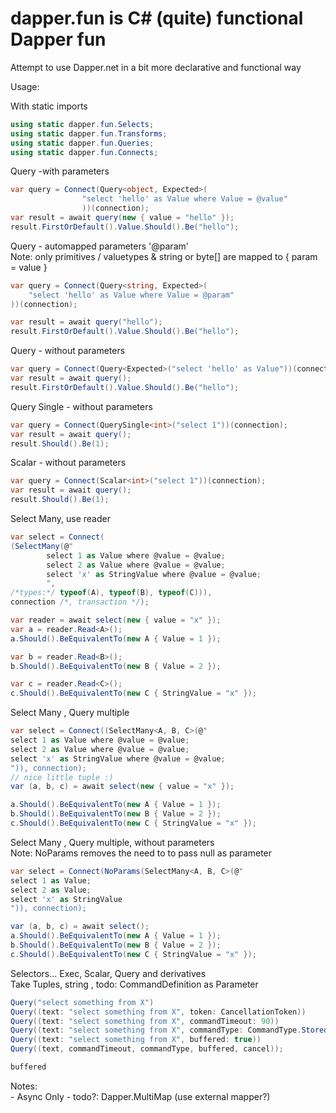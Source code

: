 # dapper.fun is C# (quite) functional Dapper fun

Attempt to use Dapper.net in a bit more declarative and functional way

Usage:  

With static imports

```csharp
using static dapper.fun.Selects;
using static dapper.fun.Transforms;
using static dapper.fun.Queries;
using static dapper.fun.Connects;
```

Query -with parameters  

```csharp
var query = Connect(Query<object, Expected>(
                "select 'hello' as Value where Value = @value"
                ))(connection);
var result = await query(new { value = "hello" });
result.FirstOrDefault().Value.Should().Be("hello");
```

Query - automapped parameters '@param'  
Note: only primitives / valuetypes & string or byte[] are mapped to { param = value }

```csharp
var query = Connect(Query<string, Expected>(
    "select 'hello' as Value where Value = @param"
))(connection);

var result = await query("hello");
result.FirstOrDefault().Value.Should().Be("hello");
```

Query - without parameters

```csharp
var query = Connect(Query<Expected>("select 'hello' as Value"))(connection);
var result = await query();
result.FirstOrDefault().Value.Should().Be("hello");
```

Query Single - without parameters

```csharp
var query = Connect(QuerySingle<int>("select 1"))(connection);
var result = await query();
result.Should().Be(1);
```

Scalar - without parameters

```csharp
var query = Connect(Scalar<int>("select 1"))(connection);
var result = await query();
result.Should().Be(1);
```

Select Many, use reader

```csharp
var select = Connect(
(SelectMany(@"
        select 1 as Value where @value = @value;
        select 2 as Value where @value = @value;
        select 'x' as StringValue where @value = @value;
        ",
/*types:*/ typeof(A), typeof(B), typeof(C))),
connection /*, transaction */);

var reader = await select(new { value = "x" });
var a = reader.Read<A>();
a.Should().BeEquivalentTo(new A { Value = 1 });

var b = reader.Read<B>();
b.Should().BeEquivalentTo(new B { Value = 2 });

var c = reader.Read<C>();
c.Should().BeEquivalentTo(new C { StringValue = "x" });
```

Select Many , Query multiple

```csharp
var select = Connect((SelectMany<A, B, C>(@"
select 1 as Value where @value = @value;
select 2 as Value where @value = @value;
select 'x' as StringValue where @value = @value;
")), connection);
// nice little tuple :)
var (a, b, c) = await select(new { value = "x" });

a.Should().BeEquivalentTo(new A { Value = 1 });
b.Should().BeEquivalentTo(new B { Value = 2 });
c.Should().BeEquivalentTo(new C { StringValue = "x" });
```

Select Many , Query multiple, without parameters  
Note: NoParams removes the need to to pass null as parameter

```csharp
var select = Connect(NoParams(SelectMany<A, B, C>(@"
select 1 as Value;
select 2 as Value;
select 'x' as StringValue
")), connection);

var (a, b, c) = await select();
a.Should().BeEquivalentTo(new A { Value = 1 });
b.Should().BeEquivalentTo(new B { Value = 2 });
c.Should().BeEquivalentTo(new C { StringValue = "x" });
```

Selectors... Exec, Scalar, Query and derivatives  
Take Tuples, string , todo: CommandDefinition
as Parameter

```csharp
Query("select something from X")
Query((text: "select something from X", token: CancellationToken))
Query((text: "select something from X", commandTimeout: 90))
Query((text: "select something from X", commandType: CommandType.StoredProcedure))
Query((text: "select something from X", buffered: true))
Query((text, commandTimeout, commandType, buffered, cancel));

buffered

```

Notes:  
    - Async Only
    - todo?: Dapper.MultiMap (use external mapper?)
